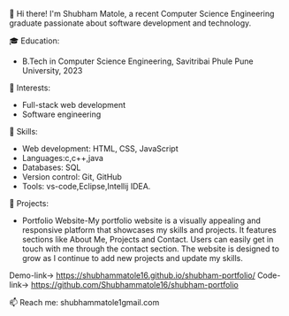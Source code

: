 👋 Hi there! I'm Shubham Matole, a recent Computer Science Engineering graduate passionate about software development and technology.

🎓 Education:

-  B.Tech in Computer Science Engineering, Savitribai Phule Pune University, 2023
  
💼 Interests:

-  Full-stack web development
-  Software engineering

🚀 Skills:

-  Web development: HTML, CSS, JavaScript
-  Languages:c,c++,java
-  Databases: SQL
-  Version control: Git, GitHub
-  Tools: vs-code,Eclipse,Intellij IDEA.
  
🌟 Projects:

- Portfolio Website-My portfolio website is a visually appealing and responsive platform that showcases my skills and projects. It features sections like About Me, Projects and Contact. Users can easily get in touch with me through the contact section. The website is designed to grow as I continue to add new projects and update my skills.
  
Demo-link-> https://shubhammatole16.github.io/shubham-portfolio/
Code-link-> https://github.com/Shubhammatole16/shubham-portfolio

📫 Reach me: shubhammatole1gmail.com
